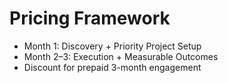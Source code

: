 # Pricing Framework
- Month 1: Discovery + Priority Project Setup
- Month 2–3: Execution + Measurable Outcomes
- Discount for prepaid 3-month engagement

